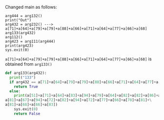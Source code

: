 Changed main as follows:
```
arg444 = arg132()
print("Out")
arg432 = arg232() ---> a[71]+a[64]+a[79]+a[79]+a[88]+a[66]+a[71]+a[64]+a[77]+a[66]+a[68]
arg133(arg432)
arg112()
arg423 = arg111(arg444)
print(arg423)
sys.exit(0)
```

```a[71]+a[64]+a[79]+a[79]+a[88]+a[66]+a[71]+a[64]+a[77]+a[66]+a[68]``` is obtained from `arg133()`

```py
def arg133(arg432):
  print("133")
  if arg432 == a[71]+a[64]+a[79]+a[79]+a[88]+a[66]+a[71]+a[64]+a[77]+a[66]+a[68]:  #here
    return True
  else:
    print(a[51]+a[71]+a[64]+a[83]+a[94]+a[79]+a[64]+a[82]+a[82]+a[86]+a[78]+\
a[81]+a[67]+a[94]+a[72]+a[82]+a[94]+a[72]+a[77]+a[66]+a[78]+a[81]+\
a[81]+a[68]+a[66]+a[83])
    sys.exit(0)
    return False
```
